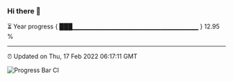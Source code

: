 ### Hi there 👋

⏳ Year progress { ███▁▁▁▁▁▁▁▁▁▁▁▁▁▁▁▁▁▁▁▁▁▁▁▁▁▁▁ } 12.95 %

---

⏰ Updated on Thu, 17 Feb 2022 06:17:11 GMT

![Progress Bar CI](https://github.com/liununu/liununu/workflows/Progress%20Bar%20CI/badge.svg)
